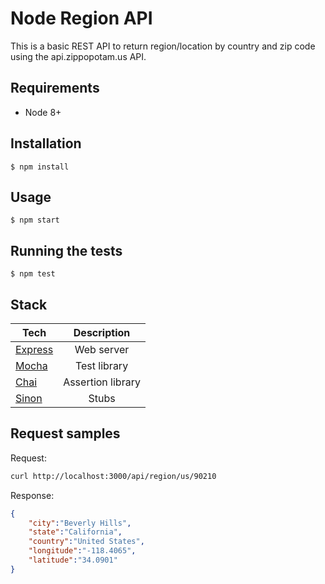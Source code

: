 # Node Region API

This is a basic REST API to return region/location by country and zip code using the api.zippopotam.us API.

## Requirements
* Node 8+

## Installation 
`$ npm install`

## Usage 
`$ npm start`

## Running the tests
`$ npm test`

## Stack

| Tech             | Description        |
| ---------------- |:------------------:|
| [Express](https://expressjs.com)     | Web server    |
| [Mocha](https://mochajs.org)          | Test library   |
| [Chai](http://www.chaijs.com)        | Assertion library     |
| [Sinon](https://sinonjs.org/)          | Stubs   |

## Request samples 

Request:
```bash
curl http://localhost:3000/api/region/us/90210
```
Response:
```json
{
    "city":"Beverly Hills",
    "state":"California",
    "country":"United States",
    "longitude":"-118.4065",
    "latitude":"34.0901"
}
```